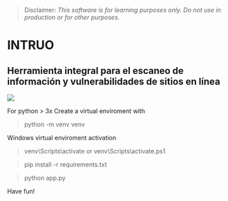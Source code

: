 > Disclaimer: *This software is for learning purposes only. Do not use in production or for other purposes.*

# INTRUO
## Herramienta integral para el escaneo de información y vulnerabilidades de sitios en línea
[<img src="https://cdn.funboxing.mx/intruo/intruo_cp.png">](https://github.com/robshmx/intruo)

For python > 3x
Create a virtual enviroment with
> python -m venv venv

Windows virtual enviroment activation
> venv\Scripts\activate or venv\Scripts\activate.ps1

> pip install -r requirements.txt

> python app.py


Have fun!
